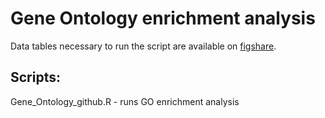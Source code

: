 # Gene Ontology enrichment analysis

Data tables necessary to run the script are available on [figshare](https://figshare.com/account/projects/214495/articles/26391058).

## Scripts:

Gene_Ontology_github.R - runs GO enrichment analysis
